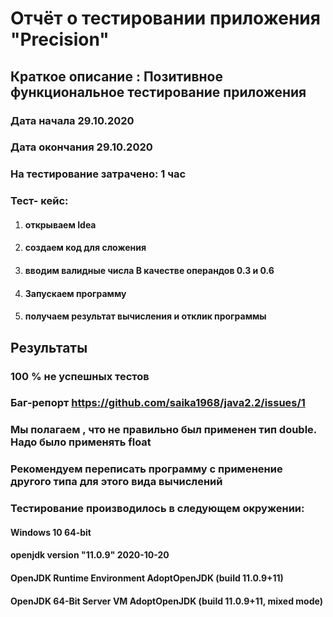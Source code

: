 # Отчёт о тестировании приложения "Precision"

## Краткое описание : **Позитивное функциональное тестирование приложения**
### Дата начала 29.10.2020
### Дата окончания 29.10.2020 
### На тестирование затрачено: 1 час

### Тест- кейс:
1. #### открываем Idea
2. #### создаем код для сложения
3. #### вводим валидные числа В качестве операндов  0.3 и 0.6 
4. #### Запускаем программу
5. #### получаем результат вычисления и отклик программы


## Результаты
### 100 % не успешных тестов
### Баг-репорт https://github.com/saika1968/java2.2/issues/1

### Мы полагаем , что не правильно был применен тип double. Надо было применять float
### Рекомендуем переписать программу с применение другого типа для этого вида вычислений

### Тестирование производилось в следующем окружении:

#### Windows 10 64-bit
#### openjdk version "11.0.9" 2020-10-20
#### OpenJDK Runtime Environment AdoptOpenJDK (build 11.0.9+11)
#### OpenJDK 64-Bit Server VM AdoptOpenJDK (build 11.0.9+11, mixed mode)
